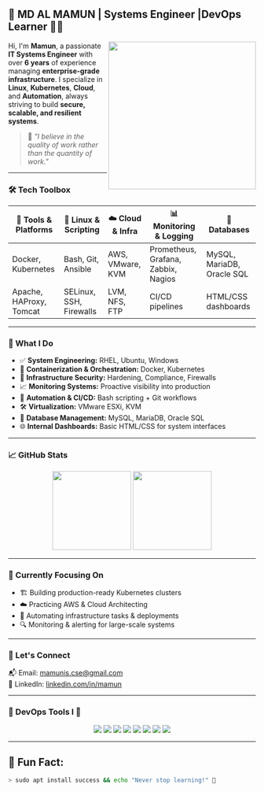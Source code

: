 <!-- README.md for GitHub Profile -->

## 🚀 MD AL MAMUN | Systems Engineer |DevOps Learner  👨‍💻

<img align="right" src="https://raw.githubusercontent.com/rajput2107/rajput2107/master/dev.gif" width="300" />

Hi, I'm **Mamun**, a passionate **IT Systems Engineer** with over **6 years** of experience managing **enterprise-grade infrastructure**. I specialize in **Linux**, **Kubernetes**, **Cloud**, and **Automation**, always striving to build **secure, scalable, and resilient systems**.

> 🧠 *"I believe in the quality of work rather than the quantity of work."*

---

### 🛠️ Tech Toolbox

| 🔧 Tools & Platforms | 🐧 Linux & Scripting | ☁️ Cloud & Infra | 📊 Monitoring & Logging | 💾 Databases |
|---------------------|----------------------|------------------|--------------------------|--------------|
| Docker, Kubernetes  | Bash, Git, Ansible   | AWS, VMware, KVM | Prometheus, Grafana, Zabbix, Nagios | MySQL, MariaDB, Oracle SQL |
| Apache, HAProxy, Tomcat | SELinux, SSH, Firewalls | LVM, NFS, FTP | CI/CD pipelines | HTML/CSS dashboards |

---

### 💼 What I Do

- ✅ **System Engineering:** RHEL, Ubuntu, Windows
- 🐳 **Containerization & Orchestration:** Docker, Kubernetes
- 🔐 **Infrastructure Security:** Hardening, Compliance, Firewalls
- 📈 **Monitoring Systems:** Proactive visibility into production
- 🧪 **Automation & CI/CD:** Bash scripting + Git workflows
- 🛠 **Virtualization:** VMware ESXi, KVM
- 💾 **Database Management:** MySQL, MariaDB, Oracle SQL
- 🌐 **Internal Dashboards:** Basic HTML/CSS for system interfaces

---

### 📈 GitHub Stats

<p align="center">
  <img src="https://github-readme-stats.vercel.app/api?username=mamun&show_icons=true&theme=tokyonight" height="160" />
  <img src="https://github-readme-stats.vercel.app/api/top-langs/?username=mamun&layout=compact&theme=tokyonight" height="160" />
</p>

---

### 🎯 Currently Focusing On

- 🏗 Building production-ready Kubernetes clusters
- ☁️ Practicing AWS & Cloud Architecting
- 🤖 Automating infrastructure tasks & deployments
- 🔍 Monitoring & alerting for large-scale systems

---

### 🔗 Let's Connect

📬 Email: [mamunis.cse@gmail.com](mailto:mamunis.cse@gmail.com)  
💼 LinkedIn: [linkedin.com/in/mamun](https://www.linkedin.com/in/mamuniscse)  
 

---

### 🚀 DevOps Tools I 💙

<p align="center">
  <img src="https://img.shields.io/badge/-Docker-2496ED?logo=docker&logoColor=white&style=for-the-badge" />
  <img src="https://img.shields.io/badge/-Kubernetes-326CE5?logo=kubernetes&logoColor=white&style=for-the-badge" />
  <img src="https://img.shields.io/badge/-Linux-FCC624?logo=linux&logoColor=black&style=for-the-badge" />
  <img src="https://img.shields.io/badge/-Prometheus-E6522C?logo=prometheus&logoColor=white&style=for-the-badge" />
  <img src="https://img.shields.io/badge/-Grafana-F46800?logo=grafana&logoColor=white&style=for-the-badge" />
  <img src="https://img.shields.io/badge/-Ansible-EE0000?logo=ansible&logoColor=white&style=for-the-badge" />
  <img src="https://img.shields.io/badge/-Git-F05032?logo=git&logoColor=white&style=for-the-badge" />
  <img src="https://img.shields.io/badge/-VMware-607078?logo=vmware&logoColor=white&style=for-the-badge" />
</p>

---

## 🧠 Fun Fact:

```bash
> sudo apt install success && echo "Never stop learning!" 🌱
